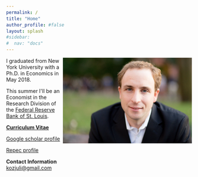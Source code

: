 ```yaml
---
permalink: /
title: "Home"
author_profile: #false
layout: splash
#sidebar:
#  nav: "docs"
---
```


<img style="float: right;" src="/assets/kozjuli.jpg" width="350">


I graduated from New York University with a Ph.D. in Economics in May 2018.

This summer I'll be an Economist in the Research Division of the [Federal Reserve Bank of St. Louis](https://research.stlouisfed.org/).

[**Curriculum Vitae**](https://www.dropbox.com/s/52ccq5t0yez8gpq/Kozlowski_cv.pdf)

[Google scholar profile](https://scholar.google.com/citations?user=HJ8wVrQAAAAJ&hl)

[Repec profile](https://ideas.repec.org/f/pko790.html)

**Contact Information**  
<kozjuli@gmail.com>

